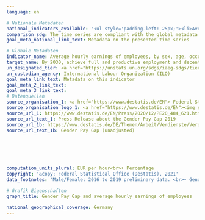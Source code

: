 ```yaml
---
language: en    

# Nationale Metadaten    
national_indicators_available: "<ul style='padding-left: 25px;'><li>Average hourly earnings of employees</li> <li> Gender Pay Gap</li></ul>"    
comparison_sdg: The time series are compliant with the global metadata.    
goal_meta_national_link_text: Metadata on the presented time series    

# Globale Metadaten    
indicator_name: Average hourly earnings of employees, by sex, age, occupation and persons with disabilities    
target_name: By 2030, achieve full and productive employment and decent work for all women and men, including for young people and persons with disabilities, and equal pay for work of equal value    
un_designated_tier: <a href="https://unstats.un.org/sdgs/iaeg-sdgs/tier-classification/" title="Click here for more information on the UN tier classification."  target="_blank">Tier II</a>    
un_custodian_agency: International Labour Organization (ILO)    
goal_meta_link_text: Metadata on this indicator    
goal_meta_2_link_text:     
goal_meta_3_link_text:         
# Datenquellen
source_organisation_1: <a href="https://www.destatis.de/EN"> Federal Statistical Office (Destatis) </a>
source_organisation_logo_1: <a href="https://www.destatis.de/EN"><img src="https://g205sdgs.github.io/sdg-indicators/public/OrgImgEn/destatis.png" alt="Logo destatis" style="height:60px; width:148px"/></a>
source_url_1: https://www.destatis.de/EN/Press/2020/12/PE20_484_621.html
source_url_text_1: Press Release about the Gender Pay Gap 2019
source_url_1b: https://www.destatis.de/DE/Themen/Arbeit/Verdienste/Verdienste-Verdienstunterschiede/_inhalt.html
source_url_text_1b: Gender Pay Gap (unadjusted)





    
computation_units_plural: EUR per hour<br>• Percentage    
copyright: '&copy; Federal Statistical Office (Destatis), 2021'    
data_footnotes: 'Male/Female: 2016 to 2019 preliminary data. <br>• Gender Pay Gap, Federal States: 2015 to 2019 revised data, 2020 preliminary data.'    

# Grafik Eigenschaften    
graph_title: Gender Pay Gap and average hourly earnings of employees    

national_geographical_coverage: Germany    
---
```


<span></span>